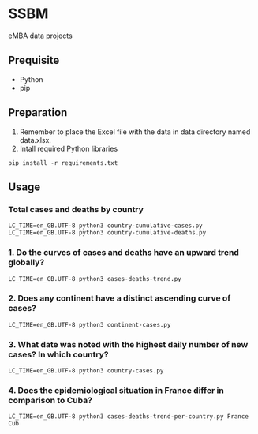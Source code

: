 # SSBM
eMBA data projects

## Prequisite

* Python
* pip

## Preparation

1. Remember to place the Excel file with the data in data directory named data.xlsx.
2. Intall required Python libraries

```
pip install -r requirements.txt
```


## Usage
### Total cases and deaths by country
```
LC_TIME=en_GB.UTF-8 python3 country-cumulative-cases.py
LC_TIME=en_GB.UTF-8 python3 country-cumulative-deaths.py
```
### 1. Do the curves of cases and deaths have an upward trend globally?

```
LC_TIME=en_GB.UTF-8 python3 cases-deaths-trend.py
```
### 2. Does any continent have a distinct ascending curve of cases?
```
LC_TIME=en_GB.UTF-8 python3 continent-cases.py
```
### 3. What date was noted with the highest daily number of new cases? In which country?
```
LC_TIME=en_GB.UTF-8 python3 country-cases.py
```
### 4. Does the epidemiological situation in France differ in comparison to Cuba?
```
LC_TIME=en_GB.UTF-8 python3 cases-deaths-trend-per-country.py France Cub
```
